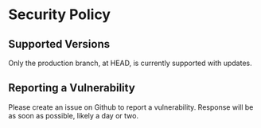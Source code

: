 # Security Policy

## Supported Versions

Only the production branch, at HEAD, is currently supported with updates.


## Reporting a Vulnerability
Please create an issue on Github to report a vulnerability.
Response will be as soon as possible, likely a day or two.
